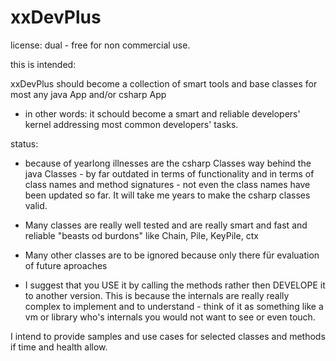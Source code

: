 # xxDevPlus

license: dual - free for non commercial use.

this is intended: 

xxDevPlus should become a collection of smart tools and base classes for most any java App and/or csharp App 
- in other words: it schould become a smart and reliable developers' kernel addressing most common developers' tasks.

status:

- because of yearlong illnesses are the csharp Classes way behind the java Classes - by far outdated in terms of functionality and in   terms of class names and method signatures - not even the class names have been updated so far. 
It will take me years to make the csharp classes valid.

- Many classes are really well tested and are really smart and fast and reliable "beasts od burdons" like Chain, Pile, KeyPile, ctx

- Many other classes are to be ignored because only there für evaluation of future aproaches

- I suggest that you USE it by calling the methods rather then DEVELOPE it to another version. This is because the internals are really really complex to implement and to understand - think of it as something like a vm or library who's internals you would not want to see or even touch.

I intend to provide samples and use cases for selected classes and methods if time and health allow.
